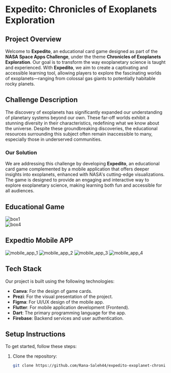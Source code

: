 # Expedito: Chronicles of Exoplanets Exploration

## Project Overview
Welcome to **Expedito**, an educational card game designed as part of the **NASA Space Apps Challenge**, under the theme **Chronicles of Exoplanets Exploration**. Our goal is to transform the way exoplanetary science is taught and experienced. With **Expedito**, we aim to create a captivating and accessible learning tool, allowing players to explore the fascinating worlds of exoplanets—ranging from colossal gas giants to potentially habitable rocky planets.

## Challenge Description
The discovery of exoplanets has significantly expanded our understanding of planetary systems beyond our own. These far-off worlds exhibit a stunning diversity in their characteristics, redefining what we know about the universe. Despite these groundbreaking discoveries, the educational resources surrounding this subject often remain inaccessible to many, especially those in underserved communities.

### Our Solution
We are addressing this challenge by developing **Expedito**, an educational card game complemented by a mobile application that offers deeper insights into exoplanets, enhanced with NASA's cutting-edge visualizations. The game is designed to provide an engaging and interactive way to explore exoplanetary science, making learning both fun and accessible for all audiences.

## Educational Game

![box1](https://github.com/user-attachments/assets/301b7311-1184-428e-a43b-8cb260fca0c7)  
![box4](https://github.com/user-attachments/assets/3f964733-4b3f-4a03-bd2d-3f16d2db821a)

## Expedtio Mobile APP
![mobile_app_1 ](https://github.com/user-attachments/assets/836af1f4-eb34-4f00-b826-56ea27df2458)
![mobile_app_2](https://github.com/user-attachments/assets/a2d6cdcc-7287-4ffb-a023-b4117095b6b6)
![mobile_app_3](https://github.com/user-attachments/assets/7c9e3e68-fc70-4185-81c7-42c8d19e919c)
![mobile_app_4](https://github.com/user-attachments/assets/505dab98-6e76-45b7-b46d-34a5e95106f8)


## Tech Stack 
Our project is built using the following technologies:
- **Canva**: For the design of game cards.
- **Prezi**: For the visual presentation of the project.
- **Figma**: For UI/UX design of the mobile app.
- **Flutter**: For mobile application development (Frontend).
- **Dart**: The primary programming language for the app.
- **Firebase**: Backend services and user authentication.

## Setup Instructions
To get started, follow these steps:

1. Clone the repository:
   ```bash
   git clone https://github.com/Rana-Saleh44/expedito-exoplanet-chronicles.git
   ```

